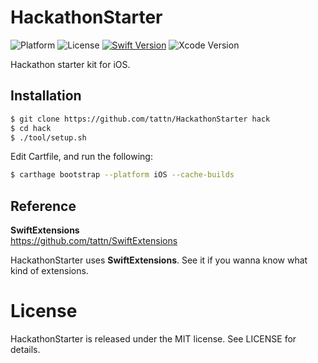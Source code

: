 HackathonStarter
===

![Platform](https://img.shields.io/badge/platform-iOS-yellow.svg)
![License](https://img.shields.io/badge/License-MIT-blue.svg)
[![Swift Version](https://img.shields.io/badge/Swift-4-F16D39.svg)](https://developer.apple.com/swift)
![Xcode Version](https://img.shields.io/badge/Xcode-9+-red.svg)

Hackathon starter kit for iOS.

## Installation

```bash
$ git clone https://github.com/tattn/HackathonStarter hack
$ cd hack
$ ./tool/setup.sh
```

Edit Cartfile, and run the following:

```bash
$ carthage bootstrap --platform iOS --cache-builds
```

## Reference

**SwiftExtensions**  
https://github.com/tattn/SwiftExtensions

HackathonStarter uses **SwiftExtensions**. See it if you wanna know what kind of extensions.


# License

HackathonStarter is released under the MIT license. See LICENSE for details.
